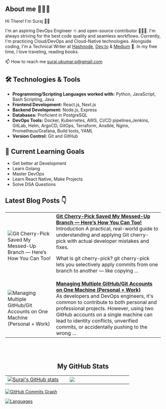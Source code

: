 <!-- Visitors counter 

<p align="left" > <img src="https://komarev.com/ghpvc/?username=Suraj-kumar00&label=Profile%20views&color=0e75b6&style=flat" alt="Suraj-kumar00" /> </p>
-->

## About me 🧑🏻‍💻

Hi There! I'm Suraj 👋🏻

I'm an aspiring DevOps Engineer ♾️ and open-source contributor 🧑🏻‍💻. I'm always striving for the best code quality and seamless workflows. Currently, I'm practicing Cloud/DevOps and Cloud-Native technologies. Alongside coding, I'm a Technical Writer at [Hashnode](https://surajk00.hashnode.dev/), [Dev.to](https://dev.to/surajkumar00) & [Medium](https://medium.com/@Suraj-kumar00) 📝. In my free time, I love traveling, reading books.

📫 How to reach me [suraj.ukumar.p@gmail.com](mailto:suraj.ukumar.p@gmail.com)

## 🛠️ Technologies & Tools

- **Programming/Scripting Languages worked with:** Python, JavaScript, Bash Scripting, Java
- **Frontend Development:** React.js, Next.js
- **Backend Development:** Node.js, Express 
- **Databases:** Proficient in PostgreSQL
- **DevOps Tools:** Docker, Kubernetes, AWS, CI/CD pipelines,Jenkins, GitLab, Helm, ArgoCD, GitOps, Terraform, Ansible, Nginx, Prometheus/Grafana, Build tools, YAML
- **Version Control:** Git and GitHub
  
## 🌱 Current Learning Goals

- Get better at Development
- Learn Golang
- Master DevOps
- Learn React Native, Make Projects
- Solve DSA Questions


<!-- Read the blogs here on my hashnode profile -->

## Latest Blog Posts 👇

<!-- HASHNODE_BLOG:START -->
<table><tr><td><img src="https://cdn.hashnode.com/res/hashnode/image/upload/v1751178893977/43de7ea9-35c4-4eb4-9a16-1e3ec152c98a.png" alt="Git Cherry-Pick Saved My Messed-Up Branch — Here’s How You Can Too!"></td><td><a href="https://blog.devsuraj.me/git-cherry-pick-saved-my-messed-up-branch-heres-how-you-can-too"><strong>Git Cherry-Pick Saved My Messed-Up Branch — Here’s How You Can Too!</strong></a><br>Introduction
A practical, real-world guide to understanding and applying Git cherry-pick with actual developer mistakes and fixes.

What is git cherry-pick?
git cherry-pick lets you selectively apply commits from one branch to another — like copying ...</td></tr><tr><td><img src="https://cdn.hashnode.com/res/hashnode/image/upload/v1750145148128/e722ac43-2b94-4f4d-a7d7-68f6b9944a2d.png" alt="Managing Multiple GitHub/Git Accounts on One Machine (Personal + Work)"></td><td><a href="https://blog.devsuraj.me/managing-multiple-githubgit-accounts-on-one-machine-personal-work"><strong>Managing Multiple GitHub/Git Accounts on One Machine (Personal + Work)</strong></a><br>As developers and DevOps engineers, it's common to contribute to both personal and professional projects. However, using two GitHub accounts on a single machine can lead to identity conflicts, unverified commits, or accidentally pushing to the wrong ...</td></tr></table>
<!-- HASHNODE_BLOG:END -->

<br>

<br>

<h2 align="center">My GitHub Stats</h2>
  </div>
  <div align="center">
    <table>
      <tr>
        <td width="45%">
          <a href="http://www.github.com/Suraj-kumar00"><img src="https://github-readme-stats.vercel.app/api?username=Suraj-kumar00&theme=tokyonight&show_icons=true&hide_border=true&count_private=false" alt="Suraj's GitHub stats" /></a> 
        </td>
        <td width="45%">
          <a href="http://www.github.com/Suraj-kumar00"><img src="https://github-readme-streak-stats.herokuapp.com/?user=Suraj-kumar00&theme=tokyonight&hide_border=true" /></a>
    </table>
      </div>
      <a href="http://www.github.com/Suraj-kumar00"><img src="https://github-readme-activity-graph.vercel.app/graph?username=Suraj-kumar00&theme=merko&bg_color=1c1917&color=ffffff&line=0891b2&point=ffffff&area_color=1c1917&area=true&hide_border=true&custom_title=GitHub%20Commits%20Graph" alt="GitHub Commits Graph" /></a>
    </td>
  </tr>

</table>

</div>
      
<a href="http://www.github.com/Suraj-kumar00"><img src="https://github-readme-stats.vercel.app/api/top-langs/?username=Suraj-kumar00&theme=tokyonight&show_icons=true&hide_border=true&layout=compact" alt="Languages" /></a>
</td>
  
 
